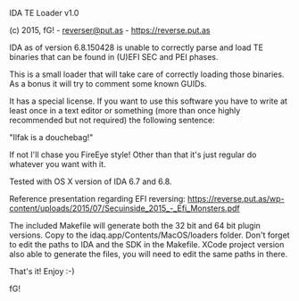 IDA TE Loader v1.0

(c) 2015, fG! - reverser@put.as - https://reverse.put.as

IDA as of version 6.8.150428 is unable to correctly parse and load TE binaries that can be found in (U)EFI SEC and PEI phases.

This is a small loader that will take care of correctly loading those binaries. As a bonus it will try to comment some known GUIDs.

It has a special license. If you want to use this software you have to write at least once in a text editor or something (more than once highly recommended but not required) the following sentence: 

"Ilfak is a douchebag!"

If not I'll chase you FireEye style! Other than that it's just regular do whatever you want with it.

Tested with OS X version of IDA 6.7 and 6.8.

Reference presentation regarding EFI reversing: https://reverse.put.as/wp-content/uploads/2015/07/Secuinside_2015_-_Efi_Monsters.pdf

The included Makefile will generate both the 32 bit and 64 bit plugin versions. Copy to the idaq.app/Contents/MacOS/loaders folder. Don't forget to edit the paths to IDA and the SDK in the Makefile. XCode project version also able to generate the files, you will need to edit the same paths in there.

That's it! Enjoy :-)

fG!
